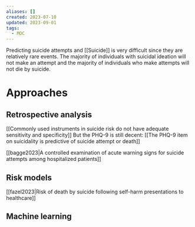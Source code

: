 ```yaml
---
aliases: []
created: 2023-07-10
updated: 2023-09-01
tags:
  - MOC
---
```

Predicting suicide attempts and [[Suicide]] is very difficult since they are relatively rare events. The majority of individuals with suicidal ideation will not make an attempt and the majority of individuals who make attempts will not die by suicide.

# Approaches

## Retrospective analysis

[[Commonly used instruments in suicide risk do not have adequate sensitivity and specificity]]
	But the PHQ-9 is still decent: [[The PHQ-9 item on suicidality is predictive of suicide attempt or death]]

[[bagge2023|A controlled examination of acute warning signs for suicide attempts among hospitalized patients]]

## Risk models

[[fazel2023|Risk of death by suicide following self-harm presentations to healthcare]]

## Machine learning

